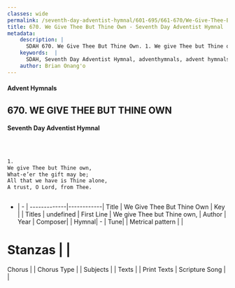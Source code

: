 ```yaml
---
classes: wide
permalink: /seventh-day-adventist-hymnal/601-695/661-670/We-Give-Thee-But-Thine-Own/
title: 670. We Give Thee But Thine Own - Seventh Day Adventist Hymnal
metadata:
    description: |
      SDAH 670. We Give Thee But Thine Own. 1. We give Thee but Thine own, What-e’er the gift may be; All that we have is Thine alone, A trust, O Lord, from Thee.
    keywords:  |
      SDAH, Seventh Day Adventist Hymnal, adventhymnals, advent hymnals, We Give Thee But Thine Own, We give Thee but Thine own, 
    author: Brian Onang'o
---
```


#### Advent Hymnals
## 670. WE GIVE THEE BUT THINE OWN
#### Seventh Day Adventist Hymnal

```txt



1.
We give Thee but Thine own,
What-e’er the gift may be;
All that we have is Thine alone,
A trust, O Lord, from Thee.



```

- |   -  |
-------------|------------|
Title | We Give Thee But Thine Own |
Key |  |
Titles | undefined |
First Line | We give Thee but Thine own, |
Author | 
Year | 
Composer|  |
Hymnal|  - |
Tune|  |
Metrical pattern | |
# Stanzas |  |
Chorus |  |
Chorus Type |  |
Subjects |  |
Texts |  |
Print Texts | 
Scripture Song |  |
  

